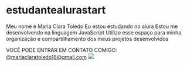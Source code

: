 # estudantealurastart
Meu nome é Maria Clara Toledo
Eu estou estudando no alura
Estou me desenvolvendo na linguagem JavaScript
Utilizo esse espaço para minha organização e compartilhamento dos meus projetos desenvolvidos

VOCÊ PODE ENTRAR EM CONTATO COMIGO:
@mariaclaratoledo18@gmail.com
![](link)
